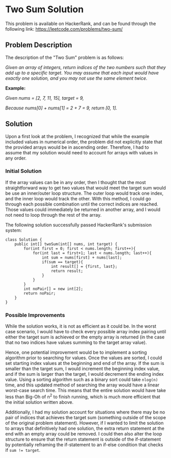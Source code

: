 # Two Sum Solution

This problem is available on HackerRank, and can be found through the following link: https://leetcode.com/problems/two-sum/

## Problem Description

The description of the "Two Sum" problem is as follows:

*Given an array of integers, return indices of the two numbers such that they add up to a specific target. You may assume that each input would have exactly one solution, and you may not use the same element twice.*

**Example:**

*Given nums = [2, 7, 11, 15], target = 9,*

*Because nums[0] + nums[1] = 2 + 7 = 9, return [0, 1].*

## Solution

Upon a first look at the problem, I recognized that while the example included values in numerical order, the problem did not explicitly state that the provided arrays would be in ascending order. Therefore, I had to assume that my solution would need to account for arrays with values in any order.

### Initial Solution

If the array values can be in any order, then I thought that the most straightforward way to get two values that would meet the target sum would be use an inner/outer loop structure. The outer loop would track one index, and the inner loop would track the other. With this method, I could go through each possible combination until the correct indices are reached. Those values could immediately be returned in another array, and I would not need to loop through the rest of the array.

The following solution successfully passed HackerRank's submission system:

```
class Solution {
    public int[] twoSum(int[] nums, int target) {
        for(int first = 0; first < nums.length; first++){
            for(int last = first+1; last < nums.length; last++){
                int sum = nums[first] + nums[last];
                if(sum == target){
                    int result[] = {first, last};
                    return result;
                }
            }
        }
        int noPair[] = new int[2];
        return noPair;
    }
}
```

### Possible Improvements

While the solution works, it is not as efficient as it could be. In the worst case scenario, I would have to check every possible array index pairing until either the target sum is achieved or the empty array is returned (in the case that no two indices have values summing to the target array value).

Hence, one potential improvement would be to implement a sorting algorithm prior to searching for values. Once the values are sorted, I could set starting index values at the beginning and end of the array. If the sum is smaller than the target sum, I would increment the beginning index value, and if the sum is larger than the target, I would decrement the ending index value. Using a sorting algorithm such as a binary sort could take ```nlog(n)``` time, and this updated method of searching the array would have a linear worst-case search time. This means that the entire solution would have take less than Big-Oh of n<sup>2</sup> to finish running, which is much more efficient that the initial solution written above.

Additionally, I had my solution account for situations where there may be no pair of indices that achieves the target sum (something outside of the scope of the original problem statement). However, if I wanted to limit the solution to arrays that definitively had one solution, the extra return statement at the end with an empty array could be removed. I could then also alter the loop structure to ensure that the return statement is outside of the if-statement by potentially reframing the if-statement to an if-else condition that checks if ```sum != target```.

